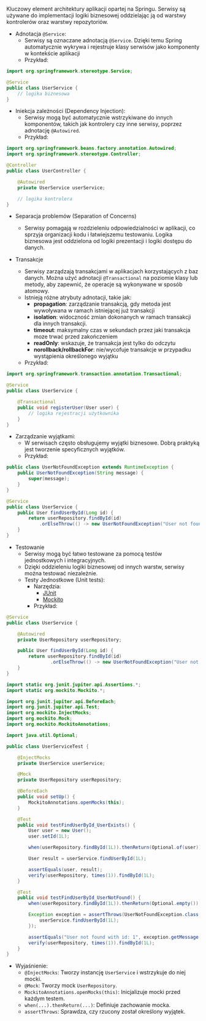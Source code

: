Kluczowy element architektury aplikacji opartej na Springu.
Serwisy są używane do implementacji logiki biznesowej oddzielając ją od warstwy kontrolerów oraz warstwy repozytoriów.

- Adnotacja `@Service`:
	- Serwisy są oznaczane adnotacją `@Service`. Dzięki temu Spring automatycznie wykrywa i rejestruje klasy serwisów jako komponenty w kontekście aplikacji
	- Przykład:
```java
import org.springframework.stereotype.Service;

@Service
public class UserService {
    // logika biznesowa
}
```

- Iniekcja zależności (Dependency Injection):
	- Serwisy mogą być automatycznie wstrzykiwane do innych komponentów, takich jak kontrolery czy inne serwisy, poprzez adnotację `@Autowired`.
	- Przykład:
```java
import org.springframework.beans.factory.annotation.Autowired;
import org.springframework.stereotype.Controller;

@Controller
public class UserController {

    @Autowired
    private UserService userService;

    // logika kontrolera
}

```

- Separacja problemów (Separation of Concerns)
	- Serwisy pomagają w rozdzieleniu odpowiedzialności w aplikacji, co sprzyja organizacji kodu i łatwiejszemu testowaniu. Logika biznesowa jest oddzielona od logiki prezentacji i logiki dostępu do danych.

- Transakcje
	- Serwisy zarządzają transakcjami w aplikacjach korzystających z baz danych. Można użyć adnotacji `@Transactional` na poziomie klasy lub metody, aby zapewnić, że operacje są wykonywane w sposób atomowy.
	- Istnieją różne atrybuty adnotacji, takie jak: 
		- **propagation**: zarządzanie transakcją, gdy metoda jest wywoływana w ramach istniejącej już transakcji
		- **isolation**: widoczność zmian dokonanych w ramach transakcji dla innych transakcji.
		- **timeout**: maksymalny czas w sekundach przez jaki transakcja moze trwać przed zakończeniem
		- **readOnly**: wskazuje, że transakcja jest tylko do odczytu
		- **norollback/rollbackFor**: nie/wycofuje transakcje w przypadku wystąpienia określonego wyjątku
	- Przykład:
```java
import org.springframework.transaction.annotation.Transactional;

@Service
public class UserService {

    @Transactional
    public void registerUser(User user) {
        // logika rejestracji użytkownika
    }
}
```

- Zarządzanie wyjątkami:
	- W serwisach często obsługujemy wyjątki biznesowe. Dobrą praktyką jest tworzenie specyficznych wyjątków.
	- Przykład:
```java
public class UserNotFoundException extends RuntimeException {
    public UserNotFoundException(String message) {
        super(message);
    }
}

@Service
public class UserService {
    public User findUserById(Long id) {
        return userRepository.findById(id)
            .orElseThrow(() -> new UserNotFoundException("User not found with id: " + id));
    }
}

```

- Testowanie
	- Serwisy mogą być łatwo testowane za pomocą testów jednostkowych i integracyjnych.
	- Dzięki oddzieleniu logiki biznesowej od innych warstw, serwisy można testować niezależnie.
	- Testy Jednostkowe (Unit tests):
		- Narzędzia:
			- [JUnit](https://junit.org/junit5/)
			- [Mockito](https://site.mockito.org/)
		- Przykład:
```java
@Service
public class UserService {

    @Autowired
    private UserRepository userRepository;

    public User findUserById(Long id) {
        return userRepository.findById(id)
                .orElseThrow(() -> new UserNotFoundException("User not found with id: " + id));
    }
}
```

```java
import static org.junit.jupiter.api.Assertions.*;
import static org.mockito.Mockito.*;

import org.junit.jupiter.api.BeforeEach;
import org.junit.jupiter.api.Test;
import org.mockito.InjectMocks;
import org.mockito.Mock;
import org.mockito.MockitoAnnotations;

import java.util.Optional;

public class UserServiceTest {

    @InjectMocks
    private UserService userService;

    @Mock
    private UserRepository userRepository;

    @BeforeEach
    public void setUp() {
        MockitoAnnotations.openMocks(this);
    }

    @Test
    public void testFindUserById_UserExists() {
        User user = new User();
        user.setId(1L);

        when(userRepository.findById(1L)).thenReturn(Optional.of(user));

        User result = userService.findUserById(1L);

        assertEquals(user, result);
        verify(userRepository, times(1)).findById(1L);
    }

    @Test
    public void testFindUserById_UserNotFound() {
        when(userRepository.findById(1L)).thenReturn(Optional.empty());

        Exception exception = assertThrows(UserNotFoundException.class, () -> {
            userService.findUserById(1L);
        });

        assertEquals("User not found with id: 1", exception.getMessage());
        verify(userRepository, times(1)).findById(1L);
    }
}

```
- Wyjaśnienie: 
	- `@InjectMocks`: Tworzy instancję `UserService` i wstrzykuje do niej mocki.
	- `@Mock`: Tworzy mock `UserRepository`.
	- `MockitoAnnotations.openMocks(this)`: Inicjalizuje mocki przed każdym testem.
	- `when(...).thenReturn(...)`: Definiuje zachowanie mocka.
	- `assertThrows`: Sprawdza, czy rzucony został określony wyjątek.